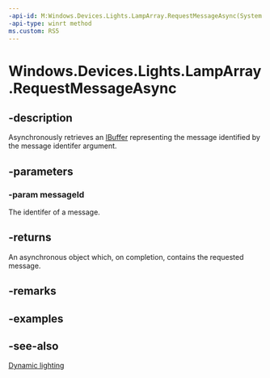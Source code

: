 ```yaml
---
-api-id: M:Windows.Devices.Lights.LampArray.RequestMessageAsync(System.Int32)
-api-type: winrt method
ms.custom: RS5
---
```


<!-- Method syntax.
public IAsyncOperation<IBuffer> LampArray.RequestMessageAsync(Int32 messageId)
-->

# Windows.Devices.Lights.LampArray.RequestMessageAsync

## -description

Asynchronously retrieves an [IBuffer](/uwp/api/windows.storage.streams.ibuffer) representing the message identified by the message identifer argument.

## -parameters

### -param messageId

The identifer of a message.

## -returns

An asynchronous object which, on completion, contains the requested message.

## -remarks

## -examples

## -see-also

[Dynamic lighting](/windows/uwp/devices-sensors/lighting-dynamic-lamparray)
